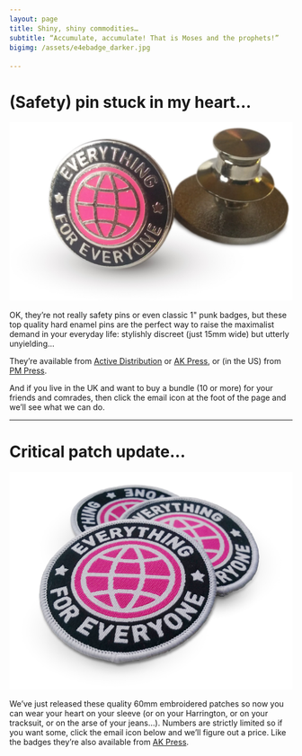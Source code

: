 ```yaml
---
layout: page
title: Shiny, shiny commodities…
subtitle: “Accumulate, accumulate! That is Moses and the prophets!”
bigimg: /assets/e4ebadge_darker.jpg

---
```


# (Safety) pin stuck in my heart…

![e4e badge](/assets/e4ebadges.jpg)

OK, they’re not really safety pins or even classic 1" punk badges, but these top quality hard enamel pins are the perfect way to raise the maximalist demand in your everyday life: stylishly discreet (just 15mm wide) but utterly unyielding…

They’re available from [Active Distribution](https://www.activedistributionshop.org/shop/enamel-brooches/4315-everything-for-everyone-enamel-badge.html) or [AK Press](https://www.akuk.com/everything-for-everyone-badge.html), or (in the US) from [PM Press](https://secure.pmpress.org/index.php?l=product_detail&p=948).


And if you live in the UK and want to buy a bundle (10 or more) for your friends and comrades, then click the email icon at the foot of the page and we’ll see what we can do.

___


# Critical patch update…

![e4e badge](/assets/e4epatches.jpg)

We’ve just released these quality 60mm embroidered patches so now you can wear your heart on your sleeve (or on your Harrington, or on your tracksuit, or on the arse of your jeans…). Numbers are strictly limited so if you want some, click the email icon below and we’ll figure out a price. Like the badges they’re also available from [AK Press](https://www.akuk.com/everything-for-everyone-patch.html).

